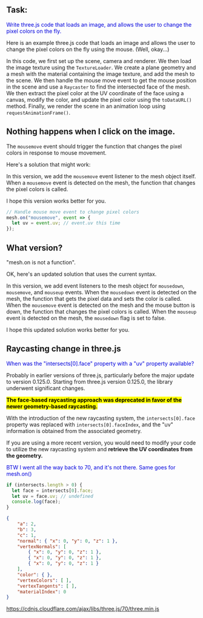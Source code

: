 ## Task:

<span style="color:#0000dd;">Write three.js code that loads an image, and allows the user to change the pixel colors on the fly.</span>

Here is an example three.js code that loads an image and allows the user to change the pixel colors on the fly using the mouse. (Well, okay...)

In this code, we first set up the scene, camera and renderer. We then load the image texture using the `TextureLoader`. We create a plane geometry and a mesh with the material containing the image texture, and add the mesh to the scene. We then handle the mouse move event to get the mouse position in the scene and use a `Raycaster` to find the intersected face of the mesh. We then extract the pixel color at the UV coordinate of the face using a canvas, modify the color, and update the pixel color using the `toDataURL()` method. Finally, we render the scene in an animation loop using `requestAnimationFrame()`.

## Nothing happens when I click on the image.

The `mousemove` event should trigger the function that changes the pixel colors in response to mouse movement.

Here's a solution that might work:

In this version, we add the `mousemove` event listener to the mesh object itself. When a `mousemove` event is detected on the mesh, the function that changes the pixel colors is called.

I hope this version works better for you.

```js
// Handle mouse move event to change pixel colors
mesh.on("mousemove", event => {
  let uv = event.uv; // event.uv this time
});
```

## What version?

"mesh.on is not a function".

OK, here's an updated solution that uses the current syntax.

In this version, we add event listeners to the mesh object for ``mousedown``, `mousemove`, and `mouseup` events. When the `mousedown` event is detected on the mesh, the function that gets the pixel data and sets the color is called. When the `mousemove` event is detected on the mesh and the mouse button is down, the function that changes the pixel colors is called. When the `mouseup` event is detected on the mesh, the `mousedown` flag is set to false.

I hope this updated solution works better for you.

## Raycasting change in three.js

<span style="color:#0000dd;">When was the "intersects[0].face" property with a "uv" property available?</span>

Probably in earlier versions of three.js, particularly before the major update to version 0.125.0. Starting from three.js version 0.125.0, the library underwent significant changes.

<mark>**The face-based raycasting approach was deprecated in favor of the newer geometry-based raycasting.**</mark>

With the introduction of the new raycasting system, the `intersects[0].face` property was replaced with `intersects[0].faceIndex`, and the "uv" information is obtained from the associated geometry.

If you are using a more recent version, you would need to modify your code to utilize the new raycasting system and **retrieve the UV coordinates from the geometry.**

<span style="color:#0000dd;">BTW I went all the way back to 70, and it's not there.  Same goes for mesh.on()</span>

```js
if (intersects.length > 0) {
  let face = intersects[0].face;
  let uv = face.uv; // undefined
  console.log(face);
}
```

```json
{
    "a": 2, 
    "b": 3, 
    "c": 1, 
    "normal": { "x": 0, "y": 0, "z": 1 }, 
    "vertexNormals": [
        { "x": 0, "y": 0, "z": 1 }, 
        { "x": 0, "y": 0, "z": 1 }, 
        { "x": 0, "y": 0, "z": 1 }
    ], 
    "color": { }, 
    "vertexColors": [ ], 
    "vertexTangents": [ ], 
    "materialIndex": 0
}
```

https://cdnjs.cloudflare.com/ajax/libs/three.js/70/three.min.js

<br>
